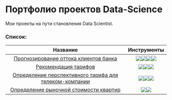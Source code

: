 # Портфолио проектов Data-Science
Мои проекты на пути становления Data Scientist.
### Список:
| Название | Инструменты |
| :--------: | :--------: |
|[Прогнозирование оттока клиентов банка](https://github.com/Jilopchick/Data-Science/tree/main/Projects-from-courses/Bank-customer-churn) |<img src="https://img.shields.io/badge/Pandas-black?style=flat-square&logo=pandas&logoColor=orange"/><img src="https://camo.githubusercontent.com/cc719173bd47911cdca541fbe32ed1c546a9f87a4df2fe74885ccf57ce6fd23b/68747470733a2f2f696d672e736869656c64732e696f2f62616467652f536b6c6561726e2d626c61636b3f7374796c653d666c61742d737175617265266c6f676f3d7363696b69746c6561726e266c6f676f436f6c6f723d6f72616e6765"><img src="https://camo.githubusercontent.com/44cc27185427d6543c564899c11bdb6b2b42bed97515f53f05e653ece6f9232d/68747470733a2f2f696d672e736869656c64732e696f2f62616467652f4e756d50792d626c61636b3f7374796c653d666c61742d737175617265266c6f676f3d6e756d7079266c6f676f436f6c6f723d6f72616e6765"><img src="https://camo.githubusercontent.com/0963fe732838029b9733ae0ce9b7f5ab1b65060f797ce723da723ff126d47bb7/68747470733a2f2f696d672e736869656c64732e696f2f62616467652f506c6f746c792d626c61636b3f7374796c653d666c61742d737175617265266c6f676f3d706c6f746c79266c6f676f436f6c6f723d6f72616e6765">|
|[Рекомендация тарифов](https://github.com/Jilopchick/Data-Science/tree/main/Projects-from-courses/Tariff-recommendation) |<img src="https://img.shields.io/badge/Pandas-black?style=flat-square&logo=pandas&logoColor=orange"/><img src="https://camo.githubusercontent.com/cc719173bd47911cdca541fbe32ed1c546a9f87a4df2fe74885ccf57ce6fd23b/68747470733a2f2f696d672e736869656c64732e696f2f62616467652f536b6c6561726e2d626c61636b3f7374796c653d666c61742d737175617265266c6f676f3d7363696b69746c6561726e266c6f676f436f6c6f723d6f72616e6765"><img src="https://camo.githubusercontent.com/44cc27185427d6543c564899c11bdb6b2b42bed97515f53f05e653ece6f9232d/68747470733a2f2f696d672e736869656c64732e696f2f62616467652f4e756d50792d626c61636b3f7374796c653d666c61742d737175617265266c6f676f3d6e756d7079266c6f676f436f6c6f723d6f72616e6765">| 
|[Определение перспективного тарифа для телеком-компании](https://github.com/Jilopchick/Data-Science/tree/main/Projects-from-courses/Determining-a-promising-tariff-for-a-telecom-company) |<img src="https://img.shields.io/badge/Pandas-black?style=flat-square&logo=pandas&logoColor=orange"/><img src="https://img.shields.io/badge/MatPlotlib-black?style=flat-square"/><img src="https://img.shields.io/badge/SciPy-black?style=flat-square&logo=scipy&logoColor=orange"/>|
|[Определение рыночной стоимости квартир](https://github.com/Jilopchick/Data-Science/tree/main/Projects-from-courses/Research-of-apartment-sale-ads)|<img src="https://img.shields.io/badge/Pandas-black?style=flat-square&logo=pandas&logoColor=orange"/><img src="https://img.shields.io/badge/MatPlotlib-black?style=flat-square"/>|
